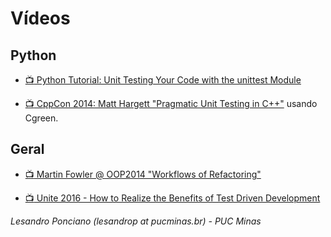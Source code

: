 # Vídeos

## Python ##
* [:tv: Python Tutorial: Unit Testing Your Code with the unittest Module](https://www.youtube.com/watch?v=6tNS--WetLI)

* [:tv: CppCon 2014: Matt Hargett "Pragmatic Unit Testing in C++"](https://www.youtube.com/watch?v=Y8YVSohnlgY) usando Cgreen.

## Geral ##

* [:tv: Martin Fowler @ OOP2014 "Workflows of Refactoring"](https://www.youtube.com/watch?v=vqEg37e4Mkw)

* [:tv: Unite 2016 - How to Realize the Benefits of Test Driven Development](https://www.youtube.com/watch?v=GIJptHunxow)

_Lesandro Ponciano (lesandrop at pucminas.br) - PUC Minas_
